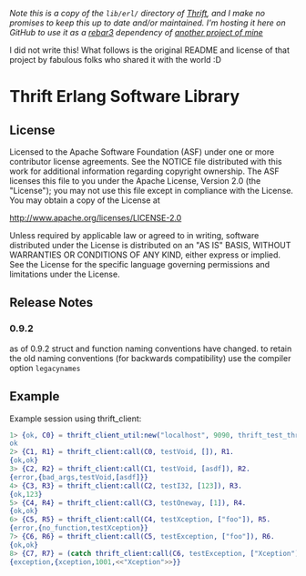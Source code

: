 _Note this is a _copy_ of the `lib/erl/` directory of
[Thrift](https://github.com/apache/thrift), and I make
_no_ promises to keep this up to date and/or maintained. I'm hosting it here on
GitHub to use it as a [rebar3](https://www.rebar3.org/) dependency of 
[another project of mine](https://github.com/pablo-meier/ScrabbleCheat)_

I did not write this! What follows is the original README and license of that
project by fabulous folks who shared it with the world :D


# Thrift Erlang Software Library #

## License ##

Licensed to the Apache Software Foundation (ASF) under one
or more contributor license agreements. See the NOTICE file
distributed with this work for additional information
regarding copyright ownership. The ASF licenses this file
to you under the Apache License, Version 2.0 (the
"License"); you may not use this file except in compliance
with the License. You may obtain a copy of the License at

  http://www.apache.org/licenses/LICENSE-2.0

Unless required by applicable law or agreed to in writing,
software distributed under the License is distributed on an
"AS IS" BASIS, WITHOUT WARRANTIES OR CONDITIONS OF ANY
KIND, either express or implied. See the License for the
specific language governing permissions and limitations
under the License.

## Release Notes ##

### 0.9.2 ###

as of 0.9.2 struct and function naming conventions have changed. to retain the
old naming conventions (for backwards compatibility) use the compiler option
`legacynames`

## Example ##

Example session using thrift_client:

```erl
1> {ok, C0} = thrift_client_util:new("localhost", 9090, thrift_test_thrift, []), ok.
ok
2> {C1, R1} = thrift_client:call(C0, testVoid, []), R1.
{ok,ok}
3> {C2, R2} = thrift_client:call(C1, testVoid, [asdf]), R2.
{error,{bad_args,testVoid,[asdf]}}
4> {C3, R3} = thrift_client:call(C2, testI32, [123]), R3.
{ok,123}
5> {C4, R4} = thrift_client:call(C3, testOneway, [1]), R4.
{ok,ok}
6> {C5, R5} = thrift_client:call(C4, testXception, ["foo"]), R5.
{error,{no_function,testXception}}
7> {C6, R6} = thrift_client:call(C5, testException, ["foo"]), R6.
{ok,ok}
8> {C7, R7} = (catch thrift_client:call(C6, testException, ["Xception"])), R7.
{exception,{xception,1001,<<"Xception">>}}
```

